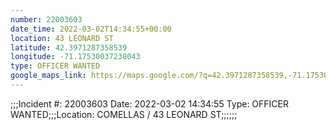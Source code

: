 ```yaml
---
number: 22003603
date_time: 2022-03-02T14:34:55+00:00
location: 43 LEONARD ST
latitude: 42.3971287358539
longitude: -71.17530037238043
type: OFFICER WANTED
google_maps_link: https://maps.google.com/?q=42.3971287358539,-71.17530037238043
---
```


;;;Incident #: 22003603  Date: 2022-03-02 14:34:55  Type: OFFICER WANTED;;;Location: COMELLAS / 43 LEONARD ST;;;;;;
